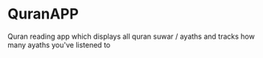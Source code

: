 # QuranAPP

Quran reading app which displays all quran suwar / ayaths and tracks how many ayaths you've listened to 
